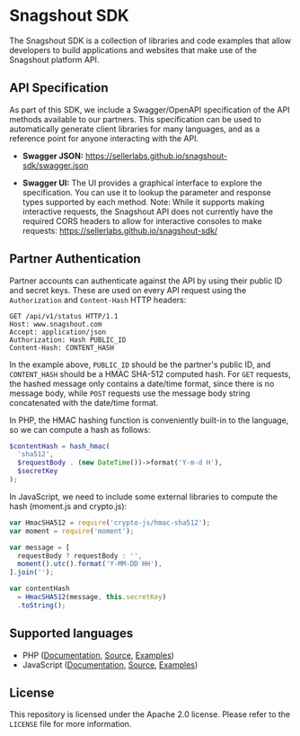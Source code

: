 # Snagshout SDK

The Snagshout SDK is a collection of libraries and code examples that allow
developers to build applications and websites that make use of the Snagshout
platform API.

## API Specification

As part of this SDK, we include a Swagger/OpenAPI specification of the API
methods available to our partners. This specification can be used to
automatically generate client libraries for many languages, and as a reference
point for anyone interacting with the API.

- **Swagger JSON:** https://sellerlabs.github.io/snagshout-sdk/swagger.json

- **Swagger UI:** The UI provides a graphical interface to explore the
  specification. You can use it to lookup the parameter and response types
  supported by each method. Note: While it supports making interactive
  requests, the Snagshout API does not currently have the required CORS headers
  to allow for interactive consoles to make requests:
  https://sellerlabs.github.io/snagshout-sdk/

## Partner Authentication

Partner accounts can authenticate against the API by using their public ID and
secret keys. These are used on every API request using the `Authorization` and
`Content-Hash` HTTP headers:

```http
GET /api/v1/status HTTP/1.1
Host: www.snagshout.com
Accept: application/json
Authorization: Hash PUBLIC_ID
Content-Hash: CONTENT_HASH

```

In the example above, `PUBLIC_ID` should be the partner's public ID, and
`CONTENT_HASH` should be a HMAC SHA-512 computed hash. For `GET` requests, the
hashed message only contains a date/time format, since there is no message body,
while `POST` requests use the message body string concatenated with the
date/time format.

In PHP, the HMAC hashing function is conveniently built-in to the language, so
we can compute a hash as follows:

```php
$contentHash = hash_hmac(
  'sha512',
  $requestBody . (new DateTime())->format('Y-m-d H'),
  $secretKey
);
```

In JavaScript, we need to include some external libraries to compute the hash
(moment.js and crypto.js):

```js
var HmacSHA512 = require('crypto-js/hmac-sha512');
var moment = require('moment');

var message = [
  requestBody ? requestBody : '',
  moment().utc().format('Y-MM-DD HH'),
].join('');

var contentHash
  = HmacSHA512(message, this.secretKey)
  .toString();
```
## Supported languages

- PHP ([Documentation][php-docs], [Source][php-src], [Examples][php-examples])
- JavaScript ([Documentation][js-docs], [Source][js-src],
  [Examples][js-examples])

## License

This repository is licensed under the Apache 2.0 license. Please refer to the
`LICENSE` file for more information.

[php-docs]: https://sellerlabs.github.io/snagshout-sdk/php/
[php-src]: https://github.com/sellerlabs/snagshout-sdk/tree/master/php/src
[php-examples]: https://github.com/sellerlabs/snagshout-sdk/tree/master/php/examples

[js-docs]: https://github.com/sellerlabs/snagshout-sdk/tree/master/js/src#readme
[js-src]: https://github.com/sellerlabs/snagshout-sdk/tree/master/js/src
[js-examples]: https://github.com/sellerlabs/snagshout-sdk/tree/master/js/examples
